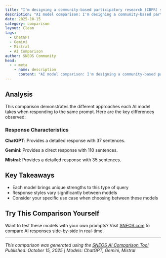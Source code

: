 ```yaml
---
title: "I'm designing a community-based participatory research (CBPR) study. Help me: 1) Establish authentic partnership with community"
description: "AI model comparison: I'm designing a community-based participatory research (CBPR) study. Help me: 1) Establish authentic..."
date: 2025-10-15
category: comparison
layout: Clean
tags:
  - ChatGPT
  - Gemini
  - Mistral
  - AI Comparison
author: SNEOS Community
head:
  - - meta
    - name: description
      content: "AI model comparison: I'm designing a community-based participatory research (CBPR) study. Help me: 1) Establish authentic partnership with co..."
---
```


<ChatComparison
  title="I'm designing a community-based participatory research (CBPR) study. Help me: 1) Establish authentic partnership with community"
  prompt="I'm designing a community-based participatory research (CBPR) study. Help me: 1) Establish authentic partnership with community"
  :responses='{"ChatGPT": "Establishing authentic partnerships in a community-based participatory research (CBPR) study is crucial for success. Here are several steps to help you build strong relationships with the community:\n\n### 1. **Identify Community Stakeholders**\n   - **Research the Community**: Understand the demographics, culture, history, and existing community organizations.\n   - **Engage Key Leaders**: Reach out to respected individuals and organizations within the community to gauge interest and willingness to participate.\n\n### 2. **Build Trust**\n   - **Be Present**: Spend time in the community to understand its dynamics. Attend community events, meetings, or gatherings to build rapport and visibility.\n   - **Listen Actively**: Hold informal conversations to learn about community needs, concerns, and values. Demonstrate that you value their input.\n   - **Acknowledge Past Experiences**: Be sensitive to historical grievances related to research, and assure the community that their voices will be prioritized.\n\n### 3. **Collaborative Development of Research Goals**\n   - **Co-create Research Questions**: Involve community members in brainstorming and designing research questions that are relevant to them.\n   - **Focus on Mutual Benefits**: Ensure that the study addresses community issues while benefiting the research team.\n\n### 4. **Establish Formal Partnerships**\n   - **Develop Memoranda of Understanding (MoUs)**: Clearly define roles, responsibilities, and expectations. This agreement can illustrate commitment from both sides.\n   - **Create a Steering Committee**: Include community members in a decision-making body to oversee the research process and ensure ongoing collaboration.\n\n### 5. **Empower Community Capacity**\n   - **Train Community Members**: Provide training opportunities for community members in research methods, data collection, and analysis to build their skills and confidence.\n   - **Facilitate Leadership**: Encourage community members to take on leadership roles within the project.\n\n### 6. **Foster Open Communication**\n   - **Maintain Transparency**: Keep communication channels open about the research process, findings, and any changes in the project.\n   - **Regular Check-Ins**: Schedule regular meetings to update the community on progress, gather feedback, and address any issues that arise.\n\n### 7. **Engage in Ethical Practices**\n   - **Focus on Informed Consent**: Ensure that all participants fully understand the research and its implications before consenting.\n   - **Respect Cultural Norms**: Be sensitive to cultural practices and norms in your interactions with the community.\n\n### 8. **Celebrate Community Contributions**\n   - **Recognize Community Efforts**: Acknowledge and celebrate the involvement and contributions of community members throughout the research process.\n   - **Share Results**: Provide accessible feedback and share findings with the community in formats that are meaningful to them.\n\n### 9. **Plan for Sustainability**\n   - **Develop Long-term Relationships**: Discuss how the partnership can continue beyond the study, looking for potential projects that may arise from the research findings.\n   - **Create Pathways for Future Research**: Work with the community to identify other areas of interest for future projects.\n\n### 10. **Be Responsive and Adaptive**\n   - **Be Open to Feedback**: Be willing to adjust your approach based on community input and changing dynamics.\n   - **Show Flexibility**: Be prepared to adapt your research design and methods to better fit the community\u0027s needs.\n\nBy following these steps, you can build a strong, authentic partnership with the community that is the foundation of a successful CBPR study. Your commitment to collaboration, respect, and mutual benefit will encourage a more effective and meaningful research process.", "Gemini": "Establishing authentic partnership is the *cornerstone* of successful Community-Based Participatory Research (CBPR). It\u0027s not a step you complete, but an ongoing process of mutual respect, trust, and shared power. Here\u0027s how to approach it:\n\n## 1. Establishing Authentic Partnership with Community\n\nThis is an iterative process that requires time, humility, and genuine commitment.\n\n### Phase 1: Preparation \u0026 Self-Reflection (Before You Even Approach the Community)\n\n1.  **Understand Your \u0022Why\u0022:** Why are *you* interested in this community and this topic? What are your motivations, biases, and potential benefits? Be honest with yourself.\n2.  **Learn About the Community (from afar, initially):**\n    *   **Research existing data:** Demographics, history, key organizations, previous research, community assets, and challenges (from reports, news, public data).\n    *   **Identify existing community efforts:** What initiatives are already underway? Who are the local leaders, formal and informal?\n    *   **Cultural competence:** Begin to educate yourself on the community\u0027s culture, values, communication styles, and historical context (e.g., historical injustices, previous negative research experiences).\n3.  **Define Your Non-Negotiables \u0026 Flexibilities:**\n    *   What are the core research questions you\u0027re interested in? Are you open to completely re-shaping them based on community input? (In CBPR, you *must* be).\n    *   What resources (time, funding, personnel, expertise) are you bringing to the table?\n    *   What are your institutional requirements (IRB, grant deadlines)? How flexible are these?\n4.  **Acknowledge Power Dynamics:** As a researcher (especially from an institution), you hold power. Be conscious of this and actively seek ways to share and balance it.\n\n### Phase 2: Initial Engagement \u0026 Relationship Building (The \u0022Listening\u0022 Phase)\n\nThis is NOT about coming with a pre-designed study. It\u0027s about listening, learning, and building trust.\n\n1.  **Seek Trusted Intermediaries/Gatekeepers:** Don\u0027t just cold-call. Identify respected community members, leaders, or organizations who can make warm introductions. This signals respect for existing social structures.\n2.  **Go Where the Community Is:** Attend community events, meetings, festivals, or gatherings *without an agenda*. Just be present, listen, and observe. Show genuine interest in what\u0027s important to them.\n3.  **Introduce Yourself and Your Intentions Humbly:**\n    *   Clearly state who you are, what institution you\u0027re from, and *why* you are interested in partnering.\n    *   Emphasize your desire to *listen and learn* about their priorities, needs, and strengths.\n    *   **Do not arrive with a project already designed.** Your message should be: \u0022I have expertise in X, and I\u0027m interested in using that expertise to address challenges important to this community. What are those challenges?\u0022\n4.  **Listen, Listen, Listen:**\n    *   Prioritize understanding their perspective, language, and priorities.\n    *   Ask open-ended questions: \u0022What are the biggest strengths in your community?\u0022 \u0022What are the most pressing issues?\u0022 \u0022What has worked well in the past?\u0022 \u0022What hasn\u0027t?\u0022\n    *   Resist the urge to offer solutions or \u0022fix\u0022 things. Your role at this stage is to hear and understand.\n5.  **Build Individual Relationships:** Spend time getting to know people on a personal level. Share meals, attend events, have informal conversations. Trust is built person-to-person.\n6.  **Be Transparent About Commitments and Limitations:** Be upfront about the time, resources, and institutional constraints you operate under. Manage expectations from the beginning.\n7.  **Identify Potential Community Partners/Champions:** Look for individuals or organizations genuinely interested in collaborative problem-solving and who have credibility within the community.\n\n### Phase 3: Co-Creating the Partnership Structure \u0026 Study Design (Formalizing the Collaboration)\n\nOnce initial trust is established and a shared interest emerges, move to structuring the partnership.\n\n1.  **Establish a Community Advisory Board (CAB) or Steering Committee:**\n    *   **Co-create its structure:** How often will it meet? What are the roles of members? How will decisions be made?\n    *   **Ensure diverse representation:** Include formal leaders, informal leaders, diverse age groups, genders, ethnicities, and those most affected by the issue. Compensate them fairly for their time and expertise.\n    *   **Define roles and responsibilities jointly:** Researchers and community members must have clear, mutually agreed-upon roles.\n2.  **Develop Shared Vision and Goals:**\n    *   **Identify the research question(s) together:** These must be priorities for the community, not just the researchers.\n    *   **Determine desired outcomes:** What does success look like for *both* the community and the research?\n    *   **Develop a Statement of Principles/MOU:** A non-legal document outlining the values, principles, and expectations of the partnership (e.g., shared decision-making, mutual respect, transparency, reciprocity, data ownership, authorship).\n3.  **Shared Decision-Making Processes:**\n    *   How will decisions be made regarding research design, methods, data collection, analysis, interpretation, dissemination, and intervention development?\n    *   Implement consensus-based decision-making whenever possible.\n    *   Acknowledge and address power imbalances within the decision-making structure.\n4.  **Budget for Reciprocity \u0026 Capacity Building:**\n    *   **Compensate community partners:** Their time, expertise, and contributions are valuable. This includes meeting stipends, childcare, transportation, and tangible benefits.\n    *   **Allocate funds for community-defined needs:** This could be for training, capacity building workshops, or resources for community organizations.\n    *   **Invest in sustainability:** How will the benefits of the research continue beyond the study\u0027s funding cycle?\n5.  **Discuss Data Ownership and Dissemination:**\n    *   Who owns the data? What are the agreements for accessing, analyzing, and publishing it? (Often, it\u0027s jointly owned).\n    *   How will findings be shared back with the community in accessible and actionable ways *before* they are published academically?\n    *   Who has authorship on publications?\n\n### Phase 4: Sustaining and Nurturing the Partnership (Ongoing Throughout the Study)\n\nAuthentic partnership is maintained through consistent effort.\n\n1.  **Regular, Transparent Communication:**\n    *   Keep all partners informed about progress, challenges, and next steps.\n    *   Be honest when things go wrong and work together to find solutions.\n    *   Use language that is accessible and culturally appropriate.\n2.  **Respect All Forms of Knowledge:** Value community knowledge, lived experience, and traditional wisdom as equally valid and important as academic expertise.\n3.  **Be Flexible and Adaptable:** Research plans may need to change based on community feedback or unforeseen circumstances. Be prepared to pivot.\n4.  **Celebrate Successes (Big and Small):** Acknowledge and appreciate the contributions of all partners.\n5.  **Address Conflicts Constructively:** Develop agreed-upon methods for resolving disagreements respectfully.\n6.  **Provide Ongoing Training and Capacity Building:** Offer workshops on research methods, grant writing, or other relevant skills if desired by the community.\n7.  **Give Back to the Community:** Look for opportunities to support community initiatives beyond the scope of the immediate research project.\n8.  **Long-Term Commitment:** Demonstrate that your engagement isn\u0027t just for the duration of a grant. Maintain connections even after the study concludes.\n\nBy following these principles and actions, you can move beyond transactional engagement to truly establish an authentic, empowering, and impactful partnership with the community. Remember, CBPR is a journey, not a destination.", "Mistral": "Establishing an authentic partnership with the community is a critical step in designing a community-based participatory research (CBPR) study. Here are some key strategies to help you achieve this:\n\n### 1. **Understand the Community**\n   - **Research the Community:** Gather information about the community\u0027s history, culture, demographics, and key issues.\n   - **Identify Key Stakeholders:** Identify influential individuals and organizations within the community who can serve as partners and advocates.\n\n### 2. **Build Trust and Relationships**\n   - **Initial Contact:** Reach out to community leaders, organizations, and residents to introduce yourself and your research goals.\n   - **Listen Actively:** Engage in active listening to understand the community\u0027s needs, concerns, and priorities.\n   - **Be Transparent:** Clearly communicate your intentions, the purpose of the research, and how the community will benefit.\n\n### 3. **Engage the Community**\n   - **Community Meetings:** Organize meetings and forums to discuss the research project and gather input from community members.\n   - **Focus Groups:** Conduct focus groups to understand community perspectives and gather ideas for the research design.\n   - **Surveys:** Use surveys to collect data on community needs and priorities.\n\n### 4. **Form a Community Advisory Board**\n   - **Select Members:** Include a diverse group of community members who represent different segments of the population.\n   - **Define Roles:** Clearly define the roles and responsibilities of the advisory board members.\n   - **Regular Meetings:** Hold regular meetings to discuss progress, address concerns, and make decisions collaboratively.\n\n### 5. **Co-Create the Research Agenda**\n   - **Collaborative Planning:** Work with the community to identify research questions and objectives that are relevant and meaningful to them.\n   - **Shared Decision-Making:** Ensure that community members have a say in the research design, methodology, and implementation.\n\n### 6. **Capacity Building**\n   - **Training and Education:** Provide training and educational resources to community members to enhance their skills and knowledge related to the research.\n   - **Resource Sharing:** Share resources and tools that can help the community address its needs and challenges.\n\n### 7. **Communicate Regularly**\n   - **Updates and Feedback:** Keep the community informed about the progress of the research and seek their feedback regularly.\n   - **Transparent Reporting:** Share findings and results with the community in a transparent and accessible manner.\n\n### 8. **Address Power Dynamics**\n   - **Equitable Participation:** Ensure that all community members, regardless of their background or status, have an equal opportunity to participate and contribute.\n   - **Cultural Sensitivity:** Be mindful of cultural differences and ensure that the research process is culturally sensitive and respectful.\n\n### 9. **Sustainable Partnerships**\n   - **Long-Term Commitment:** Demonstrate a long-term commitment to the community by continuing to engage and support them beyond the research project.\n   - **Mutual Benefits:** Ensure that the partnership benefits both the researchers and the community.\n\n### 10. **Evaluate and Reflect**\n   - **Continuous Evaluation:** Regularly evaluate the partnership and the research process to identify areas for improvement.\n   - **Reflective Practice:** Engage in reflective practice to understand the strengths and weaknesses of the partnership and make necessary adjustments.\n\nBy following these steps, you can establish an authentic and meaningful partnership with the community, ensuring that your CBPR study is collaborative, inclusive, and beneficial to all stakeholders."}' published-date="{DateTime.UtcNow:HH:mm}"
/>

## Analysis

This comparison demonstrates the different approaches each AI model takes when responding to the same prompt. Here are the key differences observed:

### Response Characteristics

**ChatGPT**: Provides a detailed response with 37 sentences. 

**Gemini**: Provides a direct response with 110 sentences. 

**Mistral**: Provides a detailed response with 35 sentences. 

## Key Takeaways

- Each model brings unique strengths to this type of query
- Response styles vary significantly between models
- Consider your specific use case when choosing between these models

## Try This Comparison Yourself

Want to test these models with your own prompts? Visit [SNEOS.com](https://sneos.com) to compare AI responses side-by-side in real-time.

---

*This comparison was generated using the [SNEOS AI Comparison Tool](https://sneos.com)*
*Published: October 15, 2025 | Models: ChatGPT, Gemini, Mistral*
